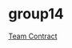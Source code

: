 # group14

[Team Contract](https://drive.google.com/file/d/0Bw1HyB20twU4VlcwRkpBdTJKY0E/view?usp=sharing)
